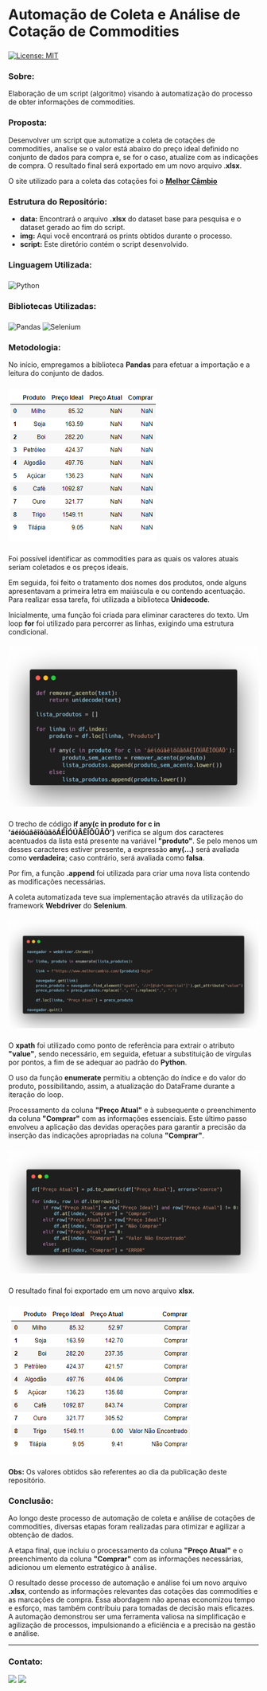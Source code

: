 # Automação de Coleta e Análise de Cotação de Commodities

###
[![License: MIT](https://img.shields.io/badge/License-MIT-black.svg)](https://opensource.org/licenses/MIT) 

### Sobre:

Elaboração de um script (algoritmo) visando à automatização do processo de obter informações de commodities.

### Proposta:

Desenvolver um script que automatize a coleta de cotações de commodities, analise se o valor está abaixo do preço ideal definido no conjunto de dados para compra e, se for o caso, atualize com as indicações de compra. O resultado final será exportado em um novo arquivo .**xlsx**.

O site utilizado para a coleta das cotações foi o  <a href="https://www.melhorcambio.com/">**Melhor Câmbio**</a>

### Estrutura do Repositório:
- <strong>data:</strong> Encontrará o arquivo **.xlsx** do dataset base para pesquisa e o dataset gerado ao fim do script.
- <strong>img:</strong> Aqui você encontrará os prints obtidos durante o processo.
- <strong>script:</strong> Este diretório contém o script desenvolvido.

### Linguagem Utilizada:
###
![Python](https://img.shields.io/badge/python-3670A0?style=for-the-badge&logo=python&logoColor=white&color=black)

### Bibliotecas Utilizadas:
###
![Pandas](https://img.shields.io/badge/pandas-%23150458.svg?style=for-the-badge&logo=pandas&logoColor=white&color=black) ![Selenium](https://img.shields.io/badge/-selenium-%43B02A?style=for-the-badge&logo=selenium&logoColor=white&color=black)

### Metodologia:

No início, empregamos a biblioteca **Pandas** para efetuar a importação e a leitura do conjunto de dados. 
###
<img src="/img/dataset.png">

###
Foi possível identificar as commodities para as quais os valores atuais seriam coletados e os preços ideais.

Em seguida, foi feito o tratamento dos nomes dos produtos, onde alguns apresentavam a primeira letra em maiúscula e ou contendo acentuação. Para realizar essa tarefa, foi utilizada a biblioteca **Unidecode**. 

Inicialmente, uma função foi criada para eliminar caracteres do texto. Um loop **for** foi utilizado para percorrer as linhas, exigindo uma estrutura condicional.
###
<img src="/img/cdg_tratamento_nomes.png">

###
O trecho de código **if any(c in produto for c in 'áéíóúâêîôûãõÁÉÍÓÚÂÊÎÔÛÃÕ')** verifica se algum dos caracteres acentuados da lista está presente na variável **"produto"**. Se pelo menos um desses caracteres estiver presente, a expressão **any(...)** será avaliada como **verdadeira**; caso contrário, será avaliada como **falsa**.

Por fim, a função **.append** foi utilizada para criar uma nova lista contendo as modificações necessárias.

A coleta automatizada teve sua implementação através da utilização do framework **Webdriver** do **Selenium**.
###
<img src="/img/cdg_webscraping.png">

###
O **xpath** foi utilizado como ponto de referência para extrair o atributo **"value"**, sendo necessário, em seguida, efetuar a substituição de vírgulas por pontos, a fim de se adequar ao padrão do **Python**.

O uso da função **enumerate** permitiu a obtenção do índice e do valor do produto, possibilitando, assim, a atualização do DataFrame durante a iteração do loop.

Processamento da coluna **"Preço Atual"** e à subsequente o preenchimento da coluna **"Comprar"** com as informações essenciais. Este último passo envolveu a aplicação das devidas operações para garantir a precisão da inserção das indicações apropriadas na coluna **"Comprar"**.
###
<img src="/img/cdg_preenchimento_comprar.png">

###
O resultado final foi exportado em um novo arquivo **xlsx**.
###
<img src="/img/dataset_atualizado.png">

###
**Obs:** Os valores obtidos são referentes ao dia da publicação deste repositório.

### Conclusão:

Ao longo deste processo de automação de coleta e análise de cotações de commodities, diversas etapas foram realizadas para otimizar e agilizar a obtenção de dados.

A etapa final, que incluiu o processamento da coluna **"Preço Atual"** e o preenchimento da coluna **"Comprar"** com as informações necessárias, adicionou um elemento estratégico à análise.

O resultado desse processo de automação e análise foi um novo arquivo **.xlsx**, contendo as informações relevantes das cotações das commodities e as marcações de compra. Essa abordagem não apenas economizou tempo e esforço, mas também contribuiu para tomadas de decisão mais eficazes. A automação demonstrou ser uma ferramenta valiosa na simplificação e agilização de processos, impulsionando a eficiência e a precisão na gestão e análise.

---
### Contato:

<div>
  <a href="https://linkedin.com/in/marcospontesjunior" target="_blank"><img src="https://img.shields.io/badge/linkedin-%230077B5.svg?style=for-the-badge&logo=linkedin&logoColor=white&color=black" target="_blank"></a>  
  <a href = "mailto:marcospntsjunior@gmail.com"><img src="https://img.shields.io/badge/Gmail-D14836?style=for-the-badge&logo=gmail&logoColor=white&color=black" target="_blank"></a>
</div>

